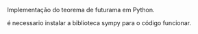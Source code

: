 Implementação do teorema de futurama em Python.

é necessario instalar a biblioteca sympy para o código funcionar.  
